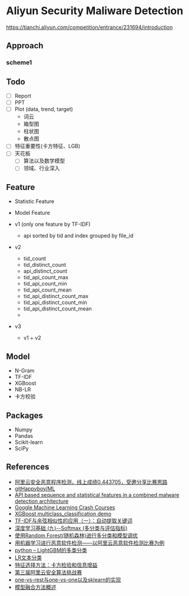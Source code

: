 # Aliyun Security Maliware Detection

https://tianchi.aliyun.com/competition/entrance/231694/introduction

## Approach

### scheme1



## Todo

* [ ] Report
* [ ] PPT
* [ ] Plot (data, trend, target)
  * 词云
  * 箱型图
  * 柱状图
  * 散点图
* [ ] 特征重要性(卡方特征、LGB)
* [ ] 天花板
  * [ ] 算法以及数学模型
  * [ ] 领域、行业深入

## Feature

* Statistic Feature
* Model Feature

* v1 (only one feature by TF-IDF)
  * api sorted by tid and index grouped by file_id
* v2
  * tid_count
  * tid_distinct_count
  * api_distinct_count
  * tid_api_count_max
  * tid_api_count_min
  * tid_api_count_mean
  * tid_api_distinct_count_max
  * tid_api_distinct_count_min
  * tid_api_distinct_count_mean
  * 
* v3
  * v1 + v2

## Model

* N-Gram
* TF-IDF
* XGBoost
* NB-LR
* 卡方校验

## Packages

* Numpy
* Pandas
* Scikit-learn
* SciPy

## References

* [阿里云安全恶意程序检测，线上成绩0.443705，受邀分享比赛思路](https://tianchi.aliyun.com/notebook-ai/detail?spm=5176.12586969.1002.3.75c867b5H5JMb8&postId=56989)
* [gitHappyboy/ML](https://github.com/gitHappyboy/ML)
* [API based sequence and statistical features in a combined malware detection architecture](http://jst.tsinghuajournals.com/CN/rhhtml/20180510.htm?WebShieldDRSessionVerify=yCHA5I2sqLqmh2INS4AO#)
* [Google Machine Learning Crash Courses](https://developers.google.com/machine-learning/crash-course/ml-intro)
* [XGBoost multiclass_classification demo](https://github.com/dmlc/xgboost/blob/master/demo/multiclass_classification/train.py)
* [TF-IDF与余弦相似性的应用（一）：自动提取关键词](http://www.ruanyifeng.com/blog/2013/03/tf-idf.html)
* [深度学习基础 (九)--Softmax (多分类与评估指标)](https://testerhome.com/topics/11262)
* [使用Random Forest(随机森林)进行多分类和模型调优](http://blog.sciencenet.cn/blog-259145-785585.html)
* [用机器学习进行恶意软件检测——以阿里云恶意软件检测比赛为例](https://xz.aliyun.com/t/3704)
* [python – LightGBM的多类分类](https://codeday.me/bug/20190410/934719.html)
* [LR文本分类](https://www.jianshu.com/p/4f865aeaba44)
* [特征选择方法：卡方检验和信息增益](https://blog.csdn.net/lk7688535/article/details/51322423)
* [第三届阿里云安全算法挑战赛](https://tianchi.aliyun.com/course/video?spm=5176.12586971.1001.139.4ece67b57DXKOo&liveId=24268)
* [one-vs-rest与one-vs-one以及sklearn的实现](https://www.jianshu.com/p/9332fcfbd197)
* [模型融合方法概述](https://tianchi.aliyun.com/course/courseConsole?spm=5176.12282070.0..6d7c2042yXLaMB&courseId=284)
